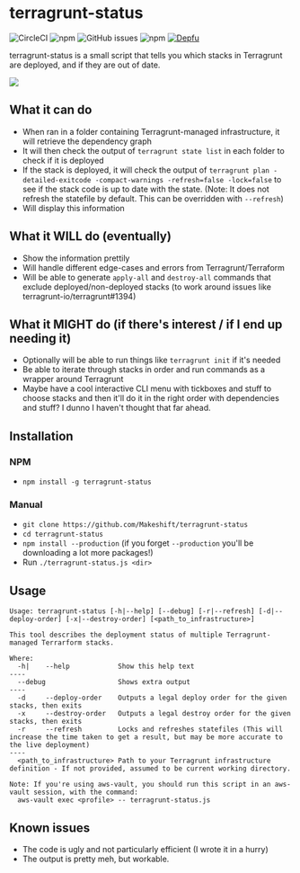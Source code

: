 # terragrunt-status

![CircleCI](https://img.shields.io/circleci/build/github/Makeshift/terragrunt-status)
![npm](https://img.shields.io/npm/dw/terragrunt-status)
![GitHub issues](https://img.shields.io/github/issues/Makeshift/terragrunt-status)
![npm](https://img.shields.io/npm/v/terragrunt-status)
[![Depfu](https://badges.depfu.com/badges/1300925fe7391773fe6f266fc2ebc06d/overview.svg)](https://depfu.com/github/Makeshift/terragrunt-status?project_id=17813)

terragrunt-status is a small script that tells you which stacks in Terragrunt are deployed, and if they are out of date.

![](recording.gif)

## What it can do

- When ran in a folder containing Terragrunt-managed infrastructure, it will retrieve the dependency graph
- It will then check the output of `terragrunt state list` in each folder to check if it is deployed
- If the stack is deployed, it will check the output of `terragrunt plan -detailed-exitcode -compact-warnings -refresh=false -lock=false` to see if the stack code is up to date with the state. (Note: It does not refresh the statefile by default. This can be overridden with `--refresh`)
- Will display this information

## What it WILL do (eventually)

- Show the information prettily
- Will handle different edge-cases and errors from Terragrunt/Terraform
- Will be able to generate `apply-all` and `destroy-all` commands that exclude deployed/non-deployed stacks (to work around issues like terragrunt-io/terragrunt#1394)

## What it MIGHT do (if there's interest / if I end up needing it)

- Optionally will be able to run things like `terragrunt init` if it's needed
- Be able to iterate through stacks in order and run commands as a wrapper around Terragrunt
- Maybe have a cool interactive CLI menu with tickboxes and stuff to choose stacks and then it'll do it in the right order with dependencies and stuff? I dunno I haven't thought that far ahead.

## Installation

### NPM

- `npm install -g terragrunt-status`

### Manual

- `git clone https://github.com/Makeshift/terragrunt-status`
- `cd terragrunt-status`
- `npm install --production` (if you forget `--production` you'll be downloading a lot more packages!)
- Run `./terragrunt-status.js <dir>`

## Usage

```
Usage: terragrunt-status [-h|--help] [--debug] [-r|--refresh] [-d|--deploy-order] [-x|--destroy-order] [<path_to_infrastructure>]

This tool describes the deployment status of multiple Terragrunt-managed Terrarform stacks.

Where:
  -h|    --help            Show this help text
----
  --debug                  Shows extra output
----
  -d     --deploy-order    Outputs a legal deploy order for the given stacks, then exits
  -x     --destroy-order   Outputs a legal destroy order for the given stacks, then exits
  -r     --refresh         Locks and refreshes statefiles (This will increase the time taken to get a result, but may be more accurate to the live deployment)
----
  <path_to_infrastructure> Path to your Terragrunt infrastructure definition - If not provided, assumed to be current working directory.

Note: If you're using aws-vault, you should run this script in an aws-vault session, with the command:
  aws-vault exec <profile> -- terragrunt-status.js
```

## Known issues

- The code is ugly and not particularly efficient (I wrote it in a hurry)
- The output is pretty meh, but workable.

